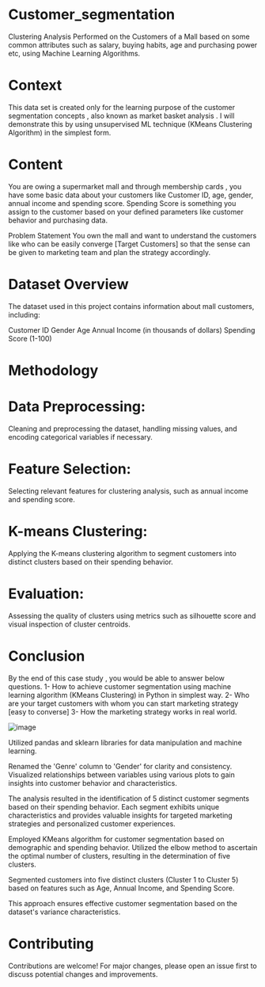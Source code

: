 # Customer_segmentation

Clustering Analysis Performed on the Customers of a Mall based on some common attributes such as salary, buying habits, age and purchasing power etc, using Machine Learning Algorithms.

# Context
This data set is created only for the learning purpose of the customer segmentation concepts , also known as market basket analysis . I will demonstrate this by using unsupervised ML technique (KMeans Clustering Algorithm) in the simplest form.

# Content
You are owing a supermarket mall and through membership cards , you have some basic data about your customers like Customer ID, age, gender, annual income and spending score. Spending Score is something you assign to the customer based on your defined parameters like customer behavior and purchasing data.

Problem Statement You own the mall and want to understand the customers like who can be easily converge [Target Customers] so that the sense can be given to marketing team and plan the strategy accordingly.

# Dataset Overview
The dataset used in this project contains information about mall customers, including:

Customer ID
Gender
Age
Annual Income (in thousands of dollars)
Spending Score (1-100)

# Methodology

# Data Preprocessing:
Cleaning and preprocessing the dataset, handling missing values, and encoding categorical variables if necessary.

# Feature Selection: 
Selecting relevant features for clustering analysis, such as annual income and spending score.

# K-means Clustering:
Applying the K-means clustering algorithm to segment customers into distinct clusters based on their spending behavior.

# Evaluation:
Assessing the quality of clusters using metrics such as silhouette score and visual inspection of cluster centroids.

# Conclusion
By the end of this case study , you would be able to answer below questions. 1- How to achieve customer segmentation using machine learning algorithm (KMeans Clustering) in Python in simplest way. 2- Who are your target customers with whom you can start marketing strategy [easy to converse] 3- How the marketing strategy works in real world.

![image](https://github.com/Niharika-Bathula/Customer_segmentation/assets/142409759/81bd88fd-2edb-49db-99c6-fa82b937a109)

Utilized pandas and sklearn libraries for data manipulation and machine learning.

Renamed the 'Genre' column to 'Gender' for clarity and consistency. Visualized relationships between variables using various plots to gain insights into customer behavior and characteristics.

The analysis resulted in the identification of 5 distinct customer segments based on their spending behavior. Each segment exhibits unique characteristics and provides valuable insights for targeted marketing strategies and personalized customer experiences.

Employed KMeans algorithm for customer segmentation based on demographic and spending behavior. Utilized the elbow method to ascertain the optimal number of clusters, resulting in the determination of five clusters. 

Segmented customers into five distinct clusters (Cluster 1 to Cluster 5) based on features such as Age, Annual Income, and Spending Score.

This approach ensures effective customer segmentation based on the dataset's variance characteristics.

# Contributing
Contributions are welcome! For major changes, please open an issue first to discuss potential changes and improvements.

